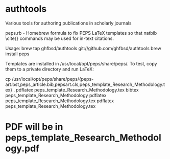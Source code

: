 # authtools
Various tools for authoring publications in scholarly journals

peps.rb - Homebrew formula to fix PEPS LaTeX templates so that natbib
   \cite{} commands may be used for in-text citations.
   
   Usage:
      brew tap ghfbsd/authtools git://github.com/ghfbsd/authtools
      brew install peps
   
   Templates are installed in /usr/local/opt/peps/share/peps/.
   To test, copy them to a private directory and run LaTeX:

   cp /usr/local/opt/peps/share/peps/{peps-art.bst,peps_article.bib,pepsart.cls,peps_template_Research_Methodology.tex} .
   pdflatex peps_template_Research_Methodology.tex
   bibtex peps_template_Research_Methodology
   pdflatex peps_template_Research_Methodology.tex
   pdflatex peps_template_Research_Methodology.tex
   # PDF will be in peps_template_Research_Methodology.pdf
